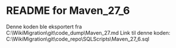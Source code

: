 # README for Maven_27_6
Denne koden ble eksportert fra C:\WikiMigration\git\code_dump\Maven_27.md
Link til denne koden: C:\WikiMigration\git\code_repo\SQLScripts\Maven_27_6.sql
